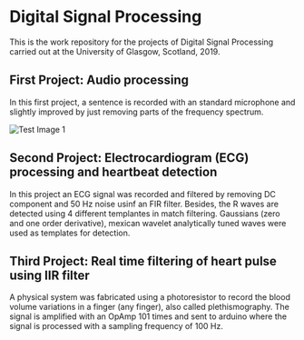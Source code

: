 # Digital Signal Processing
This is the work repository for the projects of Digital Signal Processing carried out at the University of Glasgow, Scotland, 2019.

## First Project: Audio processing

In this first project, a sentence is recorded with an standard microphone and slightly improved by just removing parts of the frequency spectrum. 

![Test Image 1](https://github.com/GGChe/DigitalSignalProcessing/blob/master/Pictures/Figure1.png)


## Second Project: Electrocardiogram (ECG) processing and heartbeat detection

In this project an ECG signal was recorded and filtered by removing DC component and 50 Hz noise usinf an FIR filter. Besides, the R waves are detected using 4 different templantes in match filtering. Gaussians (zero and one order derivative), mexican wavelet analytically tuned waves were used as templates for detection.





## Third Project: Real time filtering of heart pulse using IIR filter

A physical system was fabricated using a photoresistor to record the blood volume variations in a finger (any finger), also called plethismography. The signal is amplified with an OpAmp 101 times and sent to arduino where the signal is processed with a sampling frequency of 100 Hz. 






